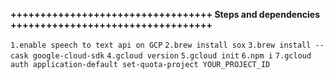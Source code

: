 **++++++++++++++++++++++++++++++++++
Steps and dependencies 
++++++++++++++++++++++++++++++++++**

`1.enable speech to text api on GCP`
`2.brew install sox`
`3.brew install --cask google-cloud-sdk`
`4.gcloud version`
`5.gcloud init`
`6.npm i` 
`7.gcloud auth application-default set-quota-project YOUR_PROJECT_ID`
